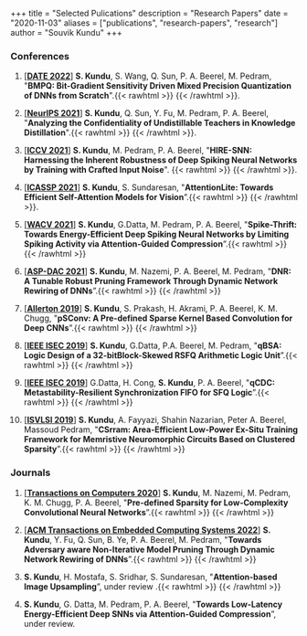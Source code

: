
+++
title = "Selected Pulications"
description = "Research Papers"
date = "2020-11-03"
aliases = ["publications", "research-papers", "research"]
author = "Souvik Kundu"
+++

### Conferences
1. [[**DATE 2022**](https://www.date-conference.com/)] **S. Kundu**, S. Wang, Q. Sun, P. A. Beerel, M. Pedram, "**BMPQ: Bit-Gradient Sensitivity Driven Mixed Precision Quantization of DNNs from Scratch**".{{< rawhtml >}} <a href="/bibs/BMPQ_DATE2022.bib" target="_blank"><i class="fa fa-quote-right fa-lg"></i></a> <a href="https://arxiv.org/pdf/2112.13843.pdf" target="_blank"><i class="far fa-file-pdf fa-lg"></i></a> {{< /rawhtml >}}.


1. [[**NeurIPS 2021**](https://nips.cc/)] **S. Kundu**, Q. Sun, Y. Fu, M. Pedram, P. A. Beerel, "**Analyzing the Confidentiality of Undistillable Teachers in Knowledge Distillation**".{{< rawhtml >}} <a href="/bibs/Analyzing_NeurIPS2021.bib" target="_blank"><i class="fa fa-quote-right fa-lg"></i></a> <a href="https://proceedings.neurips.cc/paper/2021/file/4ca82782c5372a547c104929f03fe7a9-Paper.pdf" target="_blank"><i class="far fa-file-pdf fa-lg"></i></a> {{< /rawhtml >}}.

1. [[**ICCV 2021**](http://iccv2021.thecvf.com/home)] **S. Kundu**, M. Pedram, P. A. Beerel, "**HIRE-SNN: Harnessing the Inherent Robustness of Deep Spiking Neural Networks by Training with Crafted Input Noise**". {{< rawhtml >}} <a href="/bibs/Hiresnn_ICCV.bib" target="_blank"><i class="fa fa-quote-right fa-lg"></i></a> <a href="https://openaccess.thecvf.com/content/ICCV2021/papers/Kundu_HIRE-SNN_Harnessing_the_Inherent_Robustness_of_Energy-Efficient_Deep_Spiking_Neural_ICCV_2021_paper.pdf" target="_blank"><i class="far fa-file-pdf fa-lg"></i></a> {{< /rawhtml >}}.

1. [[**ICASSP 2021**](https://2021.ieeeicassp.org/)] **S. Kundu**, S. Sundaresan, "**AttentionLite: Towards Efficient Self-Attention Models for Vision**”.{{< rawhtml >}} <a href="/bibs/AttentionLite_ICASSP.bib" target="_blank"><i class="fa fa-quote-right fa-lg"></i></a> <a href="https://arxiv.org/pdf/2101.05216.pdf" target="_blank"><i class="far fa-file-pdf fa-lg"></i></a> {{< /rawhtml >}}.

2. [[**WACV 2021**](http://wacv2021.thecvf.com/home)] **S. Kundu**, G.Datta, M. Pedram, P. A. Beerel, "**Spike-Thrift: Towards Energy-Efficient Deep Spiking Neural Networks by Limiting Spiking Activity via Attention-Guided Compression**”.{{< rawhtml >}} <a href="/bibs/spike_thrift_wacv2021.bib" target="_blank"><i class="fa fa-quote-right fa-lg"></i></a> <a href="https://openaccess.thecvf.com/content/WACV2021/papers/Kundu_Spike-Thrift_Towards_Energy-Efficient_Deep_Spiking_Neural_Networks_by_Limiting_Spiking_WACV_2021_paper.pdf" target="_blank"><i class="far fa-file-pdf fa-lg"></i></a> {{< /rawhtml >}}

3. [[**ASP-DAC 2021**](http://www.aspdac.com/aspdac2021/)] **S. Kundu**, M. Nazemi, P. A. Beerel, M. Pedram, "**DNR: A Tunable Robust Pruning Framework Through Dynamic Network Rewiring of DNNs**”.{{< rawhtml >}} <a href="/bibs/DNR_2021.bib" target="_blank"><i class="fa fa-quote-right fa-lg"></i></a> <a href="https://arxiv.org/pdf/2011.03083.pdf" target="_blank"><i class="far fa-file-pdf fa-lg"></i></a> {{< /rawhtml >}}

4. [[**Allerton 2019**](https://allerton.csl.illinois.edu/)] **S. Kundu**, S. Prakash, H. Akrami, P. A. Beerel, K. M. Chugg, "**pSConv: A Pre-defined Sparse Kernel Based Convolution for Deep CNNs**”.{{< rawhtml >}} <a href="/bibs/psconv_allerton2019.bib" target="_blank"><i class="fa fa-quote-right fa-lg"></i></a> <a href="https://arxiv.org/pdf/1910.00724.pdf" target="_blank"><i class="far fa-file-pdf fa-lg"></i></a> {{< /rawhtml >}}

5. [[**IEEE ISEC 2019**](https://isec2019.org/)] **S. Kundu**,  G.Datta, P.A. Beerel, M. Pedram, "**qBSA: Logic Design of a 32-bitBlock-Skewed RSFQ Arithmetic Logic Unit**”.{{< rawhtml >}} <a href="/bibs/qbsa_isec2019.bib" target="_blank"><i class="fa fa-quote-right fa-lg"></i></a> <a href="https://ieeexplore.ieee.org/stamp/stamp.jsp?arnumber=8990921" target="_blank"><i class="far fa-file-pdf fa-lg"></i></a> {{< /rawhtml >}}

6. [[**IEEE ISEC 2019**](https://isec2019.org/)] G.Datta, H. Cong, **S. Kundu**, P. A. Beerel, "**qCDC: Metastability-Resilient Synchronization FIFO for SFQ Logic**”.{{< rawhtml >}} <a href="/bibs/qcdc_isec2019.bib" target="_blank"><i class="fa fa-quote-right fa-lg"></i></a> <a href="https://ieeexplore.ieee.org/stamp/stamp.jsp?arnumber=8990965" target="_blank"><i class="far fa-file-pdf fa-lg"></i></a> {{< /rawhtml >}}

7. [[**ISVLSI 2019**](http://www.eng.ucy.ac.cy/theocharides/isvlsi19/)] **S. Kundu**, A. Fayyazi, Shahin Nazarian, Peter A. Beerel, Massoud Pedram, "**CSrram: Area-Efficient Low-Power Ex-Situ Training Framework for Memristive Neuromorphic Circuits Based on Clustered Sparsity**”.{{< rawhtml >}} <a href="/bibs/csrram_isvlsi2019.bib" target="_blank"><i class="fa fa-quote-right fa-lg"></i></a> <a href="https://ieeexplore.ieee.org/stamp/stamp.jsp?arnumber=8839473" target="_blank"><i class="far fa-file-pdf fa-lg"></i></a> {{< /rawhtml >}}

### Journals
1. [[**Transactions on Computers 2020**](https://ieeexplore.ieee.org/xpl/RecentIssue.jsp?punumber=12)] **S. Kundu**, M. Nazemi, M. Pedram, K. M. Chugg, P. A. Beerel, "**Pre-defined Sparsity for Low-Complexity
Convolutional Neural Networks**”.{{< rawhtml >}} <a href="/bibs/predefined_TC2020.bib" target="_blank"><i class="fa fa-quote-right fa-lg"></i></a> <a href="https://arxiv.org/pdf/2001.10710.pdf" target="_blank"><i class="far fa-file-pdf fa-lg"></i></a> <a href="https://github.com/ksouvik52/Pre-defined-sparseCNN" target="_blank"><i class="fab fa-github fa-lg"></i></a> {{< /rawhtml >}}

2. [[**ACM Transactions on Embedded Computing Systems 2022**](https://dl.acm.org/journal/tecs)] **S. Kundu**, Y. Fu, Q. Sun, B. Ye, P. A. Beerel, M. Pedram, "**Towards Adversary aware Non-Iterative Model Pruning Through Dynamic Network Rewiring of DNNs**”.{{< rawhtml >}} <a href="/bibs/DNR_ACM_TECS2022.bib" target="_blank"><i class="fa fa-quote-right fa-lg"></i></a> <a href="https://dl.acm.org/doi/abs/10.1145/3510833" target="_blank"><i class="far fa-file-pdf fa-lg"></i></a> {{< /rawhtml >}}

3. **S. Kundu**, H. Mostafa, S. Sridhar, S. Sundaresan, "**Attention-based Image Upsampling**”, under review .{{< rawhtml >}} <a href="/bibs/Attention_upsam_2020.bib" target="_blank"><i class="fa fa-quote-right fa-lg"></i></a> <a href="https://arxiv.org/pdf/2012.09904.pdf" target="_blank"><i class="far fa-file-pdf fa-lg"></i></a> {{< /rawhtml >}}

4. **S. Kundu**, G. Datta, M. Pedram, P. A. Beerel, "**Towards Low-Latency Energy-Efficient Deep SNNs via Attention-Guided Compression**”, under review.
